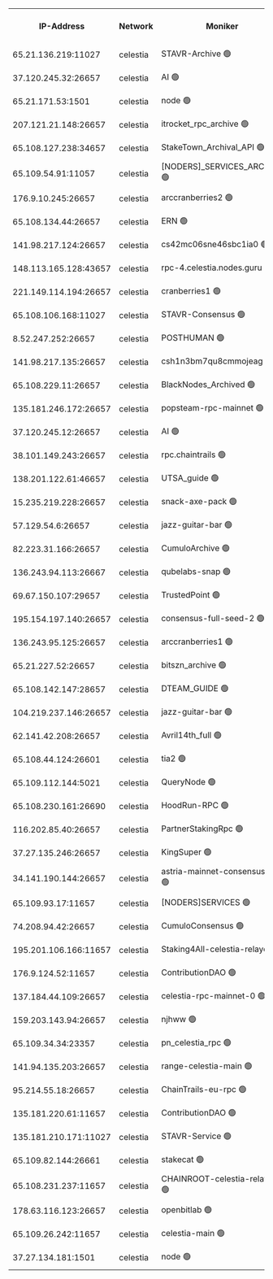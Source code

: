 


<table><tr><th>IP-Address</th><th>Network</th><th>Moniker</th><th>Latest Block Height</th><th>Earliest Block Height</th><th>Catching Up</th><th>Tx Index</th><th>Voting Power</th><th>Version</th><th>Scan Time</th></tr><tr><td>65.21.136.219:11027</td><td>celestia</td><td>STAVR-Archive 🟢</td><td>2871420</td><td>1</td><td>False</td><td>on</td><td>0</td><td>2.3.1</td><td>2024-11-25T19:18:45.214293594UTC</td></tr><tr><td>37.120.245.32:26657</td><td>celestia</td><td>AI 🟢</td><td>2871420</td><td>1</td><td>False</td><td>off</td><td>0</td><td>2.3.1</td><td>2024-11-25T19:18:45.686020275UTC</td></tr><tr><td>65.21.171.53:1501</td><td>celestia</td><td>node 🟢</td><td>2871420</td><td>1</td><td>False</td><td>on</td><td>0</td><td>2.3.1</td><td>2024-11-25T19:18:46.207959124UTC</td></tr><tr><td>207.121.21.148:26657</td><td>celestia</td><td>itrocket_rpc_archive 🟢</td><td>2871423</td><td>1</td><td>False</td><td>on</td><td>0</td><td>2.3.1</td><td>2024-11-25T19:19:20.518953325UTC</td></tr><tr><td>65.108.127.238:34657</td><td>celestia</td><td>StakeTown_Archival_API 🟢</td><td>2871424</td><td>1</td><td>False</td><td>on</td><td>0</td><td>2.3.1</td><td>2024-11-25T19:19:25.148480966UTC</td></tr><tr><td>65.109.54.91:11057</td><td>celestia</td><td>[NODERS]_SERVICES_ARCHIVE 🟢</td><td>2871426</td><td>1</td><td>False</td><td>on</td><td>0</td><td>2.3.1</td><td>2024-11-25T19:19:48.544813143UTC</td></tr><tr><td>176.9.10.245:26657</td><td>celestia</td><td>arccranberries2 🟢</td><td>2871427</td><td>1</td><td>False</td><td>on</td><td>0</td><td>2.3.1</td><td>2024-11-25T19:20:08.140512622UTC</td></tr><tr><td>65.108.134.44:26657</td><td>celestia</td><td>ERN 🟢</td><td>2871427</td><td>1</td><td>False</td><td>on</td><td>0</td><td>2.3.1</td><td>2024-11-25T19:20:08.611404939UTC</td></tr><tr><td>141.98.217.124:26657</td><td>celestia</td><td>cs42mc06sne46sbc1ia0 🟢</td><td>2871428</td><td>1</td><td>False</td><td>on</td><td>0</td><td>2.3.1</td><td>2024-11-25T19:20:13.666679152UTC</td></tr><tr><td>148.113.165.128:43657</td><td>celestia</td><td>rpc-4.celestia.nodes.guru 🟢</td><td>2871430</td><td>1</td><td>False</td><td>on</td><td>0</td><td>2.3.1</td><td>2024-11-25T19:20:35.393542724UTC</td></tr><tr><td>221.149.114.194:26657</td><td>celestia</td><td>cranberries1 🟢</td><td>2871431</td><td>1</td><td>False</td><td>on</td><td>0</td><td>2.3.1</td><td>2024-11-25T19:20:47.137210958UTC</td></tr><tr><td>65.108.106.168:11027</td><td>celestia</td><td>STAVR-Consensus 🟢</td><td>2871431</td><td>1</td><td>False</td><td>on</td><td>0</td><td>2.3.1</td><td>2024-11-25T19:20:49.778757384UTC</td></tr><tr><td>8.52.247.252:26657</td><td>celestia</td><td>POSTHUMAN 🟢</td><td>2871435</td><td>1</td><td>False</td><td>on</td><td>0</td><td>2.3.1</td><td>2024-11-25T19:21:36.513517616UTC</td></tr><tr><td>141.98.217.135:26657</td><td>celestia</td><td>csh1n3bm7qu8cmmojeag 🟢</td><td>2871435</td><td>1</td><td>False</td><td>on</td><td>0</td><td>2.3.1</td><td>2024-11-25T19:21:36.945850517UTC</td></tr><tr><td>65.108.229.11:26657</td><td>celestia</td><td>BlackNodes_Archived 🟢</td><td>2871435</td><td>1</td><td>False</td><td>on</td><td>0</td><td>2.1.2</td><td>2024-11-25T19:21:44.249126794UTC</td></tr><tr><td>135.181.246.172:26657</td><td>celestia</td><td>popsteam-rpc-mainnet 🟢</td><td>2871438</td><td>1</td><td>False</td><td>on</td><td>0</td><td>3.0.1</td><td>2024-11-25T19:22:20.368665988UTC</td></tr><tr><td>37.120.245.12:26657</td><td>celestia</td><td>AI 🟢</td><td>2871439</td><td>1</td><td>False</td><td>off</td><td>0</td><td>2.3.1</td><td>2024-11-25T19:22:31.134780795UTC</td></tr><tr><td>38.101.149.243:26657</td><td>celestia</td><td>rpc.chaintrails 🟢</td><td>2871440</td><td>1</td><td>False</td><td>on</td><td>0</td><td>2.3.1</td><td>2024-11-25T19:22:39.110445899UTC</td></tr><tr><td>138.201.122.61:46657</td><td>celestia</td><td>UTSA_guide 🟢</td><td>2871442</td><td>1</td><td>False</td><td>on</td><td>0</td><td>2.3.1</td><td>2024-11-25T19:23:08.046003499UTC</td></tr><tr><td>15.235.219.228:26657</td><td>celestia</td><td>snack-axe-pack 🟢</td><td>2871443</td><td>1</td><td>False</td><td>off</td><td>0</td><td>2.1.2</td><td>2024-11-25T19:23:11.138735066UTC</td></tr><tr><td>57.129.54.6:26657</td><td>celestia</td><td>jazz-guitar-bar 🟢</td><td>2871443</td><td>1</td><td>False</td><td>off</td><td>0</td><td>2.1.2</td><td>2024-11-25T19:23:19.746318301UTC</td></tr><tr><td>82.223.31.166:26657</td><td>celestia</td><td>CumuloArchive 🟢</td><td>2871444</td><td>1</td><td>False</td><td>on</td><td>0</td><td>2.3.1</td><td>2024-11-25T19:23:24.414768859UTC</td></tr><tr><td>136.243.94.113:26667</td><td>celestia</td><td>qubelabs-snap 🟢</td><td>2871445</td><td>1</td><td>False</td><td>on</td><td>0</td><td>2.3.1</td><td>2024-11-25T19:23:40.264756247UTC</td></tr><tr><td>69.67.150.107:29657</td><td>celestia</td><td>TrustedPoint 🟢</td><td>2871446</td><td>1</td><td>False</td><td>on</td><td>0</td><td>2.3.1</td><td>2024-11-25T19:23:53.467309612UTC</td></tr><tr><td>195.154.197.140:26657</td><td>celestia</td><td>consensus-full-seed-2 🟢</td><td>2871449</td><td>1</td><td>False</td><td>off</td><td>0</td><td>2.3.1</td><td>2024-11-25T19:24:27.521150102UTC</td></tr><tr><td>136.243.95.125:26657</td><td>celestia</td><td>arccranberries1 🟢</td><td>2871450</td><td>1</td><td>False</td><td>on</td><td>0</td><td>2.3.1</td><td>2024-11-25T19:24:34.052225604UTC</td></tr><tr><td>65.21.227.52:26657</td><td>celestia</td><td>bitszn_archive 🟢</td><td>2871450</td><td>1</td><td>False</td><td>on</td><td>0</td><td>2.3.1</td><td>2024-11-25T19:24:41.368745814UTC</td></tr><tr><td>65.108.142.147:28657</td><td>celestia</td><td>DTEAM_GUIDE 🟢</td><td>2871454</td><td>1</td><td>False</td><td>on</td><td>0</td><td>2.3.1</td><td>2024-11-25T19:25:27.897590555UTC</td></tr><tr><td>104.219.237.146:26657</td><td>celestia</td><td>jazz-guitar-bar 🟢</td><td>2871455</td><td>1</td><td>False</td><td>off</td><td>0</td><td>2.1.2</td><td>2024-11-25T19:25:37.551254412UTC</td></tr><tr><td>62.141.42.208:26657</td><td>celestia</td><td>Avril14th_full 🟢</td><td>2871458</td><td>1</td><td>False</td><td>on</td><td>0</td><td>2.3.1</td><td>2024-11-25T19:26:09.319646622UTC</td></tr><tr><td>65.108.44.124:26601</td><td>celestia</td><td>tia2 🟢</td><td>2371494</td><td>339581</td><td>False</td><td>on</td><td>0</td><td>1.3.0</td><td>2024-11-25T19:18:56.908079433UTC</td></tr><tr><td>65.109.112.144:5021</td><td>celestia</td><td>QueryNode 🟢</td><td>2371494</td><td>1406226</td><td>False</td><td>off</td><td>0</td><td>1.7.0</td><td>2024-11-25T19:23:24.912662960UTC</td></tr><tr><td>65.108.230.161:26690</td><td>celestia</td><td>HoodRun-RPC 🟢</td><td>2371494</td><td>1537165</td><td>False</td><td>off</td><td>0</td><td>1.9.0</td><td>2024-11-25T19:25:34.665811497UTC</td></tr><tr><td>116.202.85.40:26657</td><td>celestia</td><td>PartnerStakingRpc 🟢</td><td>2371494</td><td>1588231</td><td>False</td><td>on</td><td>0</td><td>1.9.0</td><td>2024-11-25T19:18:57.212751150UTC</td></tr><tr><td>37.27.135.246:26657</td><td>celestia</td><td>KingSuper 🟢</td><td>2371494</td><td>1814358</td><td>False</td><td>off</td><td>0</td><td>1.3.0</td><td>2024-11-25T19:19:55.234701635UTC</td></tr><tr><td>34.141.190.144:26657</td><td>celestia</td><td>astria-mainnet-consensus-1 🟢</td><td>2871439</td><td>2371501</td><td>False</td><td>on</td><td>0</td><td>2.3.1</td><td>2024-11-25T19:22:31.493245626UTC</td></tr><tr><td>65.109.93.17:11657</td><td>celestia</td><td>[NODERS]SERVICES 🟢</td><td>2871441</td><td>2371581</td><td>False</td><td>on</td><td>0</td><td>2.1.2</td><td>2024-11-25T19:22:51.167900231UTC</td></tr><tr><td>74.208.94.42:26657</td><td>celestia</td><td>CumuloConsensus 🟢</td><td>2871431</td><td>2384001</td><td>False</td><td>on</td><td>0</td><td>2.3.1</td><td>2024-11-25T19:20:50.635308547UTC</td></tr><tr><td>195.201.106.166:11657</td><td>celestia</td><td>Staking4All-celestia-relayer 🟢</td><td>2871459</td><td>2399575</td><td>False</td><td>off</td><td>0</td><td>2.1.2</td><td>2024-11-25T19:26:20.407628105UTC</td></tr><tr><td>176.9.124.52:11657</td><td>celestia</td><td>ContributionDAO 🟢</td><td>2871450</td><td>2419178</td><td>False</td><td>on</td><td>0</td><td>2.1.2</td><td>2024-11-25T19:24:38.619397361UTC</td></tr><tr><td>137.184.44.109:26657</td><td>celestia</td><td>celestia-rpc-mainnet-0 🟢</td><td>2871441</td><td>2517150</td><td>False</td><td>on</td><td>0</td><td>2.3.1</td><td>2024-11-25T19:22:50.746447980UTC</td></tr><tr><td>159.203.143.94:26657</td><td>celestia</td><td>njhww 🟢</td><td>2871432</td><td>2750471</td><td>False</td><td>off</td><td>0</td><td>2.3.1</td><td>2024-11-25T19:20:59.733426206UTC</td></tr><tr><td>65.109.34.34:23357</td><td>celestia</td><td>pn_celestia_rpc 🟢</td><td>2871438</td><td>2750477</td><td>False</td><td>on</td><td>0</td><td>2.3.1</td><td>2024-11-25T19:22:19.781135141UTC</td></tr><tr><td>141.94.135.203:26657</td><td>celestia</td><td>range-celestia-main 🟢</td><td>2871422</td><td>2825613</td><td>False</td><td>on</td><td>0</td><td>2.1.2</td><td>2024-11-25T19:19:00.245873235UTC</td></tr><tr><td>95.214.55.18:26657</td><td>celestia</td><td>ChainTrails-eu-rpc 🟢</td><td>2871458</td><td>2832001</td><td>False</td><td>on</td><td>0</td><td>2.3.1</td><td>2024-11-25T19:26:08.996694100UTC</td></tr><tr><td>135.181.220.61:11657</td><td>celestia</td><td>ContributionDAO 🟢</td><td>2871435</td><td>2866141</td><td>False</td><td>off</td><td>0</td><td>2.1.2</td><td>2024-11-25T19:21:41.575231185UTC</td></tr><tr><td>135.181.210.171:11027</td><td>celestia</td><td>STAVR-Service 🟢</td><td>2871421</td><td>2868001</td><td>False</td><td>on</td><td>0</td><td>2.3.1</td><td>2024-11-25T19:18:57.792762708UTC</td></tr><tr><td>65.109.82.144:26661</td><td>celestia</td><td>stakecat 🟢</td><td>2871441</td><td>2868001</td><td>False</td><td>on</td><td>0</td><td>2.1.2</td><td>2024-11-25T19:22:49.793541074UTC</td></tr><tr><td>65.108.231.237:11657</td><td>celestia</td><td>CHAINROOT-celestia-relayer 🟢</td><td>2871427</td><td>2868575</td><td>False</td><td>on</td><td>0</td><td>2.1.2</td><td>2024-11-25T19:20:09.072315598UTC</td></tr><tr><td>178.63.116.123:26657</td><td>celestia</td><td>openbitlab 🟢</td><td>2871423</td><td>2869487</td><td>False</td><td>on</td><td>0</td><td>2.3.1</td><td>2024-11-25T19:19:15.139379346UTC</td></tr><tr><td>65.109.26.242:11657</td><td>celestia</td><td>celestia-main 🟢</td><td>2871444</td><td>2869792</td><td>False</td><td>on</td><td>0</td><td>2.3.1</td><td>2024-11-25T19:23:29.552602354UTC</td></tr><tr><td>37.27.134.181:1501</td><td>celestia</td><td>node 🟢</td><td>2871433</td><td>2869837</td><td>False</td><td>off</td><td>0</td><td>2.3.1</td><td>2024-11-25T19:21:10.793397859UTC</td></tr></table>